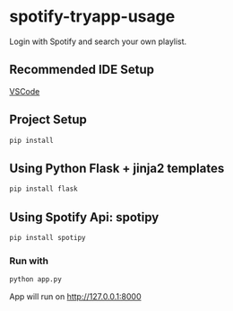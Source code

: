 # spotify-tryapp-usage

Login with Spotify and search your own playlist.

## Recommended IDE Setup

[VSCode](https://code.visualstudio.com/)


## Project Setup

```sh
pip install
```

## Using Python Flask + jinja2 templates

```sh
pip install flask
```

## Using Spotify Api: spotipy

```sh
pip install spotipy
```

### Run with

```sh
python app.py
```
App will run on http://127.0.0.1:8000

